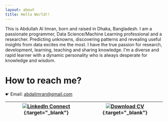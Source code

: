 ```yaml
---
layout: about
title: Hello World!!
---
```

This is Abdullah Al Imran, born and raised in Dhaka, Bangladesh. I am a passionate programmer, Data Science/Machine Learning professional and a researcher. Predicting unknowns, discovering patterns and revealing useful insights from data excites me the most. I have the true passion for research, development, learning, teaching and sharing knowledge. I'm a diverse and rapid learner with a dynamic personality who is always desperate for knowledge and wisdom.

# How to reach me?

☛ Email: [abdalimran@gmail.com](mailto:abdalimran@gmail.com)

| [![LinkedIn Connect](https://img.shields.io/badge/%20-Connect%20on%20LinkedIn-black?color=14171A&labelColor=0077B5&logo=linkedin&logoColor=ffffff)](https://www.linkedin.com/in/abdalimran/){:target="_blank"} | [![Download CV](https://img.shields.io/badge/%20-Download%20CV-black?color=a3245f&labelColor=ffffff&logo=overleaf&logoColor=ffffff)](https://drive.google.com/file/d/1Giz-L5cfi6OirPBBeJiz6PJqXHlzqn2A/view?usp=sharing){:target="_blank"} |
|----------------------------------------------------------------------------------------------------------------------------------------------------------------------------------------------------------------|--------------------------------------------------------------------------------------------------------------------------------------------------------------------------------------------------------------------------------------------|
